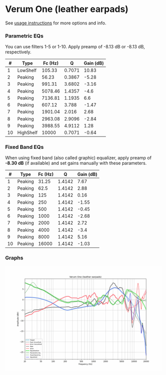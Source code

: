 # Verum One (leather earpads)
See [usage instructions](https://github.com/jaakkopasanen/AutoEq#usage) for more options and info.

### Parametric EQs
You can use filters 1-5 or 1-10. Apply preamp of -8.13 dB or -8.13 dB, respectively.

|   # | Type      |   Fc (Hz) |      Q |   Gain (dB) |
|-----|-----------|-----------|--------|-------------|
|   1 | LowShelf  |    105.33 | 0.7071 |       10.83 |
|   2 | Peaking   |     56.23 | 0.3867 |       -5.28 |
|   3 | Peaking   |    991.31 | 3.6802 |       -3.16 |
|   4 | Peaking   |   5078.46 | 1.4357 |       -4.6  |
|   5 | Peaking   |   7136.81 | 1.1935 |        6.6  |
|   6 | Peaking   |    607.12 | 3.788  |       -1.47 |
|   7 | Peaking   |   1901.04 | 2.016  |        2.68 |
|   8 | Peaking   |   2963.08 | 2.9096 |       -2.84 |
|   9 | Peaking   |   3988.55 | 4.9112 |        1.28 |
|  10 | HighShelf |  10000    | 0.7071 |       -0.64 |

### Fixed Band EQs
When using fixed band (also called graphic) equalizer, apply preamp of **-8.30 dB** (if available) and set gains manually with these parameters.

|   # | Type    |   Fc (Hz) |      Q |   Gain (dB) |
|-----|---------|-----------|--------|-------------|
|   1 | Peaking |     31.25 | 1.4142 |        7.67 |
|   2 | Peaking |     62.5  | 1.4142 |        2.88 |
|   3 | Peaking |    125    | 1.4142 |        0.16 |
|   4 | Peaking |    250    | 1.4142 |       -1.55 |
|   5 | Peaking |    500    | 1.4142 |       -0.45 |
|   6 | Peaking |   1000    | 1.4142 |       -2.68 |
|   7 | Peaking |   2000    | 1.4142 |        2.72 |
|   8 | Peaking |   4000    | 1.4142 |       -3.4  |
|   9 | Peaking |   8000    | 1.4142 |        5.16 |
|  10 | Peaking |  16000    | 1.4142 |       -1.03 |

### Graphs
![](./Verum%20One%20(leather%20earpads).png)
